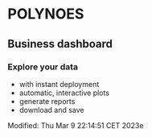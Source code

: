 # POLYNOES
## Business dashboard

### Explore your data
* with instant deployment
* automatic, interactive plots
* generate reports
* download and save

Modified: Thu Mar  9 22:14:51 CET 2023e
